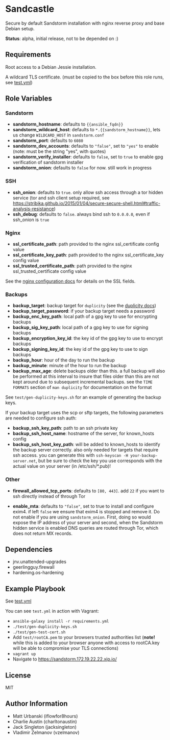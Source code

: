 Sandcastle
=========

Secure by default Sandstorm installation with nginx reverse proxy and base
Debian setup.

**Status**: alpha, initial release, not to be depended on :)

Requirements
------------

Root access to a Debian Jessie installation.

A wildcard TLS certificate. (must be copied to the box before this role runs, see [test.yml](test.yml))

Role Variables
--------------

### Sandstorm

* **sandstorm_hostname**: defaults to `{{ansible_fqdn}}`
* **sandstorm_wildcard_host**: defaults to
  `*.{{sandstorm_hostname}}`, lets us change `WILDCARD_HOST` in
  `sandstorm.conf`
* **sandstorm_port**: defaults to `6080`
* **sandstorm_dev_accounts**: defaults to `"false"`, set to `"yes"` to enable
  (note: must be the string "yes", with quotes)
* **sandstorm_verify_installer**: defaults to `false`, set to
  `true` to enable gpg verification of sandstorm installer
* **sandstorm_onion**: defaults to `false` for now. still work in progress

### SSH

* **ssh_onion**: defaults to `true`. only allow ssh access through
  a tor hidden service (tor and ssh client setup required, see
  https://stribika.github.io/2015/01/04/secure-secure-shell.html#traffic-analysis-resistance)
* **ssh_debug**: defaults to `false`. always bind ssh to `0.0.0.0`, even if ssh_onion is `true`

### Nginx

* **ssl_certificate_path**: path provided to the nginx ssl_certificate config value
* **ssl_certificate_key_path**: path provided to the nginx ssl_certificate_key config value
* **ssl_trusted_certificate_path**: path provided to the nginx ssl_trusted_certificate config value

See the [nginx configuration
docs](http://nginx.org/en/docs/http/ngx_http_ssl_module.html#ssl_certificate)
for details on the SSL fields.

### Backups

* **backup_target**: backup target for `duplicity` (see the [duplicity
  docs](http://duplicity.nongnu.org/duplicity.1.html#sect7))
* **backup_target_password**: if your backup target needs a password
* **backup_enc_key_path**: local path of a gpg key to use for encrypting backups
* **backup_sig_key_path**: local path of a gpg key to use for signing backups
* **backup_encryption_key_id**: the key id of the gpg key to use to encrypt backups
* **backup_signing_key_id**: the key id of the gpg key to use to sign backups
* **backup_hour**: hour of the day to run the backup
* **backup_minute**: minute of the hour to run the backup
* **backup_max_age**: delete backups older than this. a full
  backup will also be performed at this interval to insure that
  files older than this are not kept around due to subsequent
  incremental backups. see the `TIME FORMATS` section of `man
  duplicity` for documentation on the format

See `test/gen-duplicity-keys.sh` for an example of generating the backup keys.

If your backup target uses the scp or sftp targets, the following
parameters are needed to configure ssh auth:

* **backup_ssh_key_path**: path to an ssh private key
* **backup_ssh_host_name**: hostname of the server, for known_hosts config
* **backup_ssh_host_key_path**: will be added to known_hosts to identify
  the backup server correctly. also only needed for targets that
  require ssh access. you can generate this with `ssh-keyscan -H
  your-backup-server.net`, but be sure to check the key you use
  corresponds with the actual value on your server (in
  /etc/ssh/*.pub)!

### Other

* **firewall_allowed_tcp_ports**: defaults to `[80, 443]`. add
  `22` if you want to ssh directly instead of through Tor

* **enable_mta**: defaults to `"false"`, set to true to install
  and configure exim4. if left `false` we ensure that exim4 is
  stopped and remove it. Do not enable if you are using `sandstorm_onion`.
  First, doing so would expose the IP address of your server and second, when
  the Sandstorm hidden service is enabled DNS queries are routed through Tor,
  which does not return MX records. 


Dependencies
------------

* jnv.unattended-upgrades
* geerlingguy.firewall
* hardening.os-hardening

Example Playbook
----------------

See [test.yml](test.yml)

You can see `test.yml` in action with Vagrant:

* `ansible-galaxy install -r requirements.yml`
* `./test/gen-duplicity-keys.sh`
* `./test/gen-test-cert.sh`
* Add `test/rootCA.pem` to your browsers trusted authorities list (**note!**
  while this is added to your browser anyone with access to rootCA.key will be
  able to compromise your TLS connections)
* `vagrant up`
* Navigate to https://sandstorm.172.19.22.22.xip.io/

License
-------

MIT

Author Information
------------------

* Matt Urbanski (iflowfor8hours)
* Charlie Austin (charltonaustin)
* Jack Singleton (jacksingleton)
* Vladimir Zelmanov (vzelmanov)

